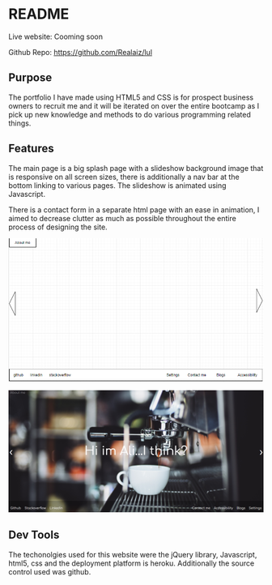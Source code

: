 # README

Live website: Cooming soon

Github Repo: <https://github.com/Realaiz/lul>


## Purpose

The portfolio I have made using HTML5 and CSS is for prospect business owners to recruit me and it will be iterated on over the entire bootcamp as I pick up new knowledge and methods to do various programming related things.

## Features

The main page is a big splash page with a slideshow background image that is responsive on all screen sizes, there is additionally a nav bar at the bottom linking to various pages. The slideshow is animated using Javascript.

There is a contact form in a separate html page with an ease in animation, I aimed to decrease clutter as much as possible throughout the entire process of designing the site.

![Sitemap](https://raw.githubusercontent.com/Realaiz/Portfolio/master/src/images/Wireframe.PNG)


![Homepage](src/images/home.png)

## Dev Tools

The techonolgies used for this website were the jQuery library, Javascript, html5, css and the deployment platform is heroku. Additionally the source control used was github.
